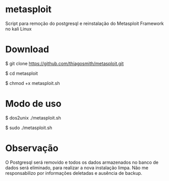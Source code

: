 # metasploit
Script para remoção do postgresql e reinstalação do Metasploit Framework no kali Linux

# Download
$ git clone https://github.com/thiagosmith/metasploit.git

$ cd metasploit

$ chmod +x metasploit.sh

# Modo de uso
$ dos2unix ./metasploit.sh

$ sudo ./metasploit.sh

# Observação
O Postgresql será removido e todos os dados armazenados no banco de dados será eliminado, para realizar a nova instalação limpa.
Não me responsabilizo por informações deletadas e ausência de backup.
